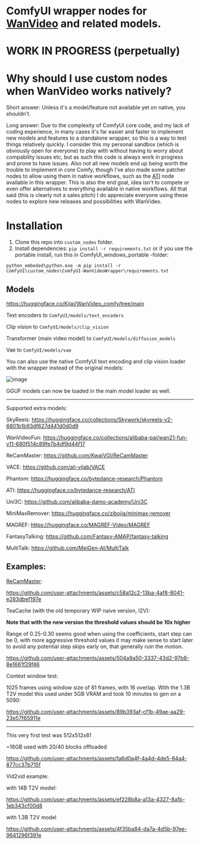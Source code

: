# ComfyUI wrapper nodes for [WanVideo](https://github.com/Wan-Video/Wan2.1) and related models.

# WORK IN PROGRESS (perpetually)

# Why should I use custom nodes when WanVideo works natively?

Short answer: Unless it's a model/feature not available yet on native, you shouldn't.

Long answer: Due to the complexity of ComfyUI core code, and my lack of coding experience, in many cases it's far easier and faster to implement new models and features to a standalone wrapper, so this is a way to test things relatively quickly. I consider this my personal sandbox (which is obviously open for everyone) to play with without having to worry about compability issues etc, but as such this code is always work in progress and prone to have issues. Also not all new models end up being worth the trouble to implement in core Comfy, though I've also made some patcher nodes to allow using them in native workflows, such as the [ATI](https://huggingface.co/bytedance-research/ATI) node available in this wrapper. This is also the end goal, idea isn't to compete or even offer alternatives to everything available in native workflows. All that said (this is clearly not a sales pitch) I do appreciate everyone using these nodes to explore new releases and possibilities with WanVideo.

# Installation
1. Clone this repo into `custom_nodes` folder.
2. Install dependencies: `pip install -r requirements.txt`
   or if you use the portable install, run this in ComfyUI_windows_portable -folder:

  `python_embeded\python.exe -m pip install -r ComfyUI\custom_nodes\ComfyUI-WanVideoWrapper\requirements.txt`

## Models

https://huggingface.co/Kijai/WanVideo_comfy/tree/main

Text encoders to `ComfyUI/models/text_encoders`

Clip vision to `ComfyUI/models/clip_vision`

Transformer (main video model) to `ComfyUI/models/diffusion_models`

Vae to `ComfyUI/models/vae`

You can also use the native ComfyUI text encoding and clip vision loader with the wrapper instead of the original models:

![image](https://github.com/user-attachments/assets/6a2fd9a5-8163-4c93-b362-92ef34dbd3a4)

GGUF models can now be loaded in the main model loader as well.

---
Supported extra models:

SkyReels: https://huggingface.co/collections/Skywork/skyreels-v2-6801b1b93df627d441d0d0d9

WanVideoFun: https://huggingface.co/collections/alibaba-pai/wan21-fun-v11-680f514c89fe7b4df9d44f17

ReCamMaster: https://github.com/KwaiVGI/ReCamMaster

VACE: https://github.com/ali-vilab/VACE

Phantom: https://huggingface.co/bytedance-research/Phantom

ATI: https://huggingface.co/bytedance-research/ATI

Uni3C: https://github.com/alibaba-damo-academy/Uni3C

MiniMaxRemover: https://huggingface.co/zibojia/minimax-remover

MAGREF: https://huggingface.co/MAGREF-Video/MAGREF

FantasyTalking: https://github.com/Fantasy-AMAP/fantasy-talking

MultiTalk: https://github.com/MeiGen-AI/MultiTalk


Examples:
---

[ReCamMaster](https://github.com/KwaiVGI/ReCamMaster):

https://github.com/user-attachments/assets/c58a12c2-13ba-4af8-8041-e283dbef197e


TeaCache (with the old temporary WIP naive version, I2V):

**Note that with the new version the threshold values should be 10x higher**

Range of 0.25-0.30 seems good when using the coefficients, start step can be 0, with more aggressive threshold values it may make sense to start later to avoid any potential step skips early on, that generally ruin the motion.

https://github.com/user-attachments/assets/504a9a50-3337-43d2-97b8-8e1661f29f46


Context window test:

1025 frames using window size of 81 frames, with 16 overlap. With the 1.3B T2V model this used under 5GB VRAM and took 10 minutes to gen on a 5090:

https://github.com/user-attachments/assets/89b393af-cf1b-49ae-aa29-23e57f65911e

---


This very first test was 512x512x81

~16GB used with 20/40 blocks offloaded

https://github.com/user-attachments/assets/fa6d0a4f-4a4d-4de5-84a4-877cc37b715f

Vid2vid example:


with 14B T2V model:

https://github.com/user-attachments/assets/ef228b8a-a13a-4327-8a1b-1eb343cf00d8

with 1.3B T2V model

https://github.com/user-attachments/assets/4f35ba84-da7a-4d5b-97ee-9641296f391e



